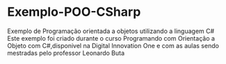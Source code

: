 # Exemplo-POO-CSharp
Exemplo de Programação orientada a objetos utilizando a linguagem C#
Este exemplo foi criado durante o curso Programando com Orientação a Objeto com C#,disponivel na Digital Innovation One e com as aulas sendo mestradas pelo professor Leonardo Buta
